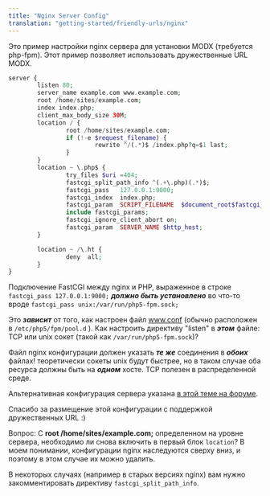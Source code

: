 ```yaml
---
title: "Nginx Server Config"
translation: "getting-started/friendly-urls/nginx"
---
```


Это пример настройки nginx сервера для установки MODX (требуется php-fpm). Этот пример позволяет использовать дружественные URL MODX.

``` php
server {
        listen 80;
        server_name example.com www.example.com;
        root /home/sites/example.com;
        index index.php;
        client_max_body_size 30M;
        location / {
                root /home/sites/example.com;
                if (!-e $request_filename) {
                        rewrite ^/(.*)$ /index.php?q=$1 last;
                }
        }
        location ~ \.php$ {
                try_files $uri =404;
                fastcgi_split_path_info ^(.+\.php)(.*)$;
                fastcgi_pass   127.0.0.1:9000;
                fastcgi_index  index.php;
                fastcgi_param  SCRIPT_FILENAME  $document_root$fastcgi_script_name;
                include fastcgi_params;
                fastcgi_ignore_client_abort on;
                fastcgi_param  SERVER_NAME $http_host;
        }

        location ~ /\.ht {
                deny  all;
        }
}
```

Подключение FastCGI между nginx и PHP, выраженное в строке `fastcgi_pass 127.0.0.1:9000;` _**должно быть установлено**_ во что-то вроде `fastcgi_pass unix:/var/run/php5-fpm.sock;`

Это _**зависит**_ от того, как настроен файл www.conf (обычно расположен в `/etc/php5/fpm/pool.d` ). Как настроить директиву "listen" в _**этом**_ файле: TCP или unix сокет (такой как `/var/run/php5-fpm.sock`)?

Файл nginx конфигурации должен указать _**те же**_ соединения в _**обоих**_ файлах! теоретически сокеты unix будут быстрее, но в таком случае оба ресурса должны быть на _**одном**_ хосте. TCP полезен в распределенной среде.

Альтернативная конфигурация сервера указана [в этой теме на форуме](http://forums.modx.com/thread/70163/furls-not-working-after-upgrade-2-1-3-pl?page=2#dis-post-394442).

Спасибо за размещение этой конфигурации с поддержкой дружественных URL :)

Вопрос: С **root /home/sites/example.com;** определенном на уровне сервера, необходимо ли снова включить в первый блок `location`?
В моем понимании, конфигурации nginx наследуются сверху вниз, и поэтому в этом случае их можно удалить.

В некоторых случаях (например в старых версиях nginx) вам нужно закомментировать директиву `fastcgi_split_path_info`.
